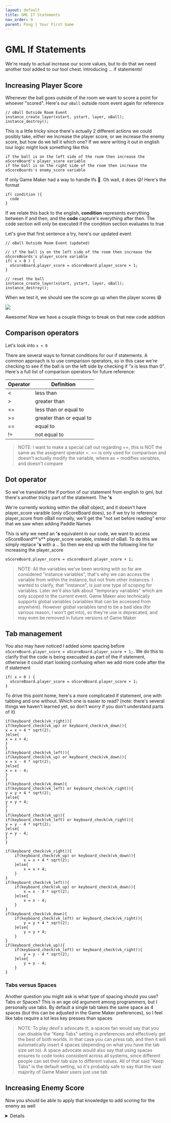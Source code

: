 ```yaml
---
layout: default
title: GML If Statements
nav_order: 9
parent: Pong | Your First Game
---
```


# GML If Statements

We're ready to actual increase our score values, but to do that we need another tool added to our tool chest. Introducing ... if statements!

## Increasing Player Score

Whenever the ball goes outside of the room we want to score a point for whoever "scored". Here's our ``oBall`` outside room event again for reference

```
// oBall Outside Room Event
instance_create_layer(xstart, ystart, layer, oBall);
instance_destroy();
```

This is a little tricky since there's actually 2 different actions we could posibly take, either we increase the player score, or we increase the enemy score, but how do we tell it which one? If we were writing it out in english iour logic might look something like this

```
if the ball is on the left side of the room then increase the oScoreBoard's player_score variable
if the ball is on the right side of the room then increase the oScoreBoards's enemy_score variable
```

If only Game Maker had a way to handle Ifs 🤔. Oh wait, it does 😜! Here's the format

```
if( condition ){
  code
}
```

If we relate this back to the english, **condition** represents everything between if and then, and the **code** capture's everything after then. The code section will only be executed if the condition section evaluates to true

Let's give that first sentence a try, here's our updated event

```
// oBall Outside Room Event (updated)

// if the ball is on the left side of the room then increase the oScoreBoards's player_score variable
if( x < 0 ) {
  oScoreBoard.player_score = oScoreBoard.player_score + 1;
}

// reset the ball
instance_create_layer(xstart, ystart, layer, oBall);
instance_destroy();
```

When we test it, we should see the score go up when the player scores 😄

![](../../assets/images/pong/player_scoring.gif)

Awesome! Now we have a couple things to break on that new code addition

## Comparison operators

Let's look into ``x < 0``

There are several ways to format conditions for our if statements. A common approach is to use comparison operators, so in this case we're checking to see if the ball is on the left side by checking if "x is less than 0". Here's a full list of comparison operators for future reference:

| Operator | Definition |
|---|---|
|< |less than|
|> |greater than|
|<=|less than or equal to|
|>=|greater than or equal to|
|==|equal to|
|!=|not equal to|

> NOTE: I want to make a special call out regarding ==, this is NOT the same as the assignent operator =. == is only used for comparison and doesn't actually modify the variable, where as = modifies variables, and doesn't compare

## Dot operator

So we've translated the if portion of our statement from english to gml, but there's another tricky part of the statement. The **'s**

We're currently working within the oBall object, and it doesn't have player_score varaible (only oScoreBoard does), so if we try to reference player_score from oBall normally, we'll get the "not set before reading" error that we saw when adding Paddle Names

This is why we need an **'s** equivalent in our code, we want to access oScoreBoard**'s** player_score variable, instead of oBall. To do this we simply replace **'s** with a **.**. So then we end up with the following line for increasing the player_score

```
oScoreBoard.player_score = oScoreBoard.player_score + 1;
```

> NOTE: All the variables we've been working with so far are considered "instance variables", that's why we can access the variable from within the instance, but not from other instances. I wanted to clarify, that "instance", is just one type of scoping for variables. Later we'll also talk about "temporary variables" which are only scoped to the current event. Game Maker also technically supports global variables (variables that can be accessed from anywhere). However global variables tend to be a bad idea (for various reason, I won't get into), so they're use is deprecated, and may even be removed in future versions of Game Maker

## Tab management

You also may have noticed I added some spacing before ``oScoreBoard.player_score = oScoreBoard.player_score + 1;``. We do this to clarify that the code is being execuated as part of the if statement, otherwise it could start looking confusing when we add more code after the if statement


```
if( x < 0 ) {
  oScoreBoard.player_score = oScoreBoard.player_score + 1;
}
```

To drive this point home, here's a more complicated if statement, one with tabbing and one without. Which one is easier to read? (note: there's several things we haven't learned yet, so don't worry if you don't understand parts of it)

```
if(keyboard_check(vk_right)){
if(keyboard_check(vk_up) or keyboard_check(vk_down)){
x = x + 4 * sqrt(2);
}else{
x = x + 4;
}
}
if(keyboard_check(vk_left)){
if(keyboard_check(vk_up) or keyboard_check(vk_down)){
x = x - 4 * sqrt(2);
}else{
x = x - 4;
}
}
if(keyboard_check(vk_down){
if(keyboard_check(vk_left) or keyboard_check(vk_right)){
y = y + 4 * sqrt(2);
}else{
y = y + 4;
}
}
if(keyboard_check(vk_up)){
if(keyboard_check(vk_left) or keyboard_check(vk_right)){
y = y - 4 * sqrt(2);
}else{
y = y - 4;
}
}
```

```
if(keyboard_check(vk_right)){
    if(keyboard_check(vk_up) or keyboard_check(vk_down)){
        x = x + 4 * sqrt(2);
    }else{
        x = x + 4;
    }
}
if(keyboard_check(vk_left)){
    if(keyboard_check(vk_up) or keyboard_check(vk_down)){
        x = x - 4 * sqrt(2);
    }else{
        x = x - 4;
    }
}
if(keyboard_check(vk_down){
    if(keyboard_check(vk_left) or keyboard_check(vk_right)){
        y = y + 4 * sqrt(2);
    }else{
        y = y + 4;
    }
}
if(keyboard_check(vk_up)){
    if(keyboard_check(vk_left) or keyboard_check(vk_right)){
        y = y - 4 * sqrt(2);
    }else{
        y = y - 4;
    }
}
```

### Tabs versus Spaces

Another question you might ask is what type of spacing should you use? Tabs or Spaces? This is an age old argument among programmers, but I personally use tabs. By default a single tab takes the same space as 4 spaces (but this can be adjusted in the Game Maker preferences), so I feel like tabs require a lot less key presses than spaces

> NOTE: To play devil's advocate 🤓, a spaces fan would say that you can disable the "Keep Tabs" setting in preferences and effectively get the best of both worlds. In that case you can press tab, and then it will automatically insert 4 spaces (depending on what you have the tab size set to). A space advocate would also say that using spaces ensures to code looks consistent across all systems, since different people can set their tab size to different values. All of that said "Keep Tabs" is the default setting, so it's probably safe to say that the vast majority of Game Maker users just use tab

## Increasing Enemy Score

Now you should be able to apply that knowledge to add scoring for the enemy as well

<details data-summary="How do you add scoring for the enemy?" markdown="1">

```
// oBall Outside Room Event (updated)

// if the ball is on the left side of the room then increase the oScoreBoards's player_score variable
if( x < 0 ) {
  oScoreBoard.player_score = oScoreBoard.player_score + 1;
}

// if the ball is on the right side of the room then increase the oScoreBoards's enemy_score variable
if( x > 1366 ) { // 1366 is the width of the room
  oScoreBoard.enemy_score = oScoreBoard.enemy_score + 1;
}

// reset the ball
instance_create_layer(xstart, ystart, layer, oBall);
instance_destroy();
```

</details>
